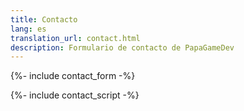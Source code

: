 ```yaml
---
title: Contacto
lang: es
translation_url: contact.html
description: Formulario de contacto de PapaGameDev
---
```


{%- include contact_form -%}

{%- include contact_script -%}
